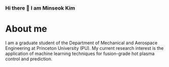 ### Hi there 👋 I am Minseok Kim

About me
===
  I am a graduate student of the Department of Mechanical and Aerospace Engineering at Princeton University (PU).
My current research interest is the application of machine learning techniques for fusion-grade hot plasma control and prediction.

<!--
**FusionSanbon/FusionSanbon** is a ✨ _special_ ✨ repository because its `README.md` (this file) appears on your GitHub profile.

Here are some ideas to get you started:

- 🔭 I’m currently working on ...
- 🌱 I’m currently learning ...
- 👯 I’m looking to collaborate on ...
- 🤔 I’m looking for help with ...
- 💬 Ask me about ...
- 📫 How to reach me: ...
- 😄 Pronouns: ...
- ⚡ Fun fact: ...
-->
